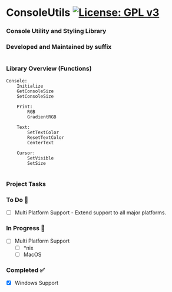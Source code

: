 # ConsoleUtils [![License: GPL v3](https://img.shields.io/badge/License-GPLv3-blue.svg)](https://www.gnu.org/licenses/gpl-3.0)

### Console Utility and Styling Library
### Developed and Maintained by suffix
#

### Library Overview (Functions)
```
Console:
    Initialize
    GetConsoleSize
    SetConsoleSize

    Print:
        RGB
        GradientRGB

    Text:
        SetTextColor
        ResetTextColor
        CenterText

    Cursor:
        SetVisible
        SetSize
```

#

### Project Tasks


### To Do 📝
- [ ] Multi Platform Support - Extend support to all major platforms.

### In Progress 🚧
- [ ] Multi Platform Support
  - [ ] *nix
  - [ ] MacOS 

### Completed ✅
- [x] Windows Support
